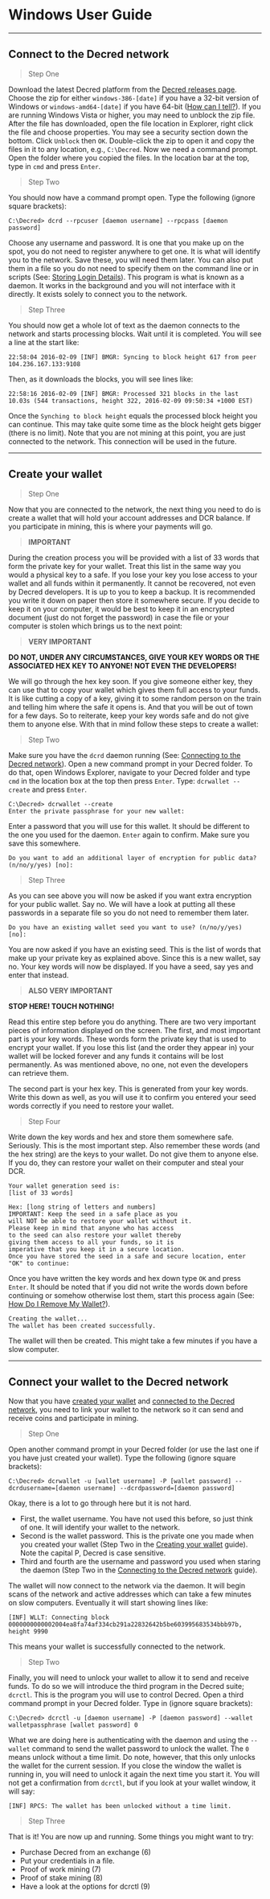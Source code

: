 # <i class="fa fa-windows"></i> **Windows User Guide**

---

## **<i class="fa fa-cloud"></i> Connect to the Decred network**

> Step One

Download the latest Decred platform from the [Decred releases page](https://github.com/decred/decred-release/releases). Choose the zip for either `windows-386-[date]` if you have a 32-bit version of Windows or `windows-amd64-[date]` if you have 64-bit ([How can I tell?](http://windows.microsoft.com/en-au/windows/32-bit-and-64-bit-windows#1TC=windows-7)). If you are running Windows Vista or higher, you may need to unblock the zip file. After the file has downloaded, open the file location in Explorer, right click the file and choose properties. You may see a security section down the bottom. Click `Unblock` then `OK`. Double-click the zip to open it and copy the files in it to any location, e.g., `C:\Decred`. Now we need a command prompt. Open the folder where you copied the files. In the location bar at the top, type in `cmd` and press `Enter`.

> Step Two

You should now have a command prompt open. Type the following (ignore square brackets):

```no-highlight
C:\Decred> dcrd --rpcuser [daemon username] --rpcpass [daemon password]
```

Choose any username and password. It is one that you make up on the spot, you do not need to register anywhere to get one. It is what will identify you to the network. Save these, you will need them later. You can also put them in a file so you do not need to specify them on the command line or in scripts (See: [Storing Login Details](../../advanced/storing-login-details.md)). This program is what is known as a daemon. It works in the background and you will not interface with it directly. It exists solely to connect you to the network.

> Step Three

You should now get a whole lot of text as the daemon connects to the network and starts processing blocks. Wait until it is completed. You will see a line at the start like:

```no-highlight
22:58:04 2016-02-09 [INF] BMGR: Syncing to block height 617 from peer 104.236.167.133:9108
```

Then, as it downloads the blocks, you will see lines like:

```no-highlight
22:58:16 2016-02-09 [INF] BMGR: Processed 321 blocks in the last 10.03s (544 transactions, height 322, 2016-02-09 09:50:34 +1000 EST)
```

Once the `Synching to block height` equals the processed block height you can continue. This may take quite some time as the block height gets bigger (there is no limit). Note that you are not mining at this point, you are just connected to the network. This connection will be used in the future.

---

## **<i class="fa fa-plus-circle"></i> Create your wallet**

> Step One

Now that you are connected to the network, the next thing you need to do is create a wallet that will hold your account addresses and DCR balance. If you participate in mining, this is where your payments will go.

> **IMPORTANT**

During the creation process you will be provided with a list of 33 words that form the private key for your wallet. Treat this list in the same way you would a physical key to a safe. If you lose your key you lose access to your wallet and all funds within it permanently. It cannot be recovered, not even by Decred developers. It is up to you to keep a backup. It is recommended you write it down on paper then store it somewhere secure. If you decide to keep it on your computer, it would be best to keep it in an encrypted document (just do not forget the password) in case the file or your computer is stolen which brings us to the next point:

> **VERY IMPORTANT**

**DO NOT, UNDER ANY CIRCUMSTANCES, GIVE YOUR KEY WORDS OR THE ASSOCIATED HEX KEY TO ANYONE! NOT EVEN THE DEVELOPERS!**

We will go through the hex key soon. If you give someone either key, they can use that to copy your wallet which gives them full access to your funds. It is like cutting a copy of a key, giving it to some random person on the train and telling him where the safe it opens is. And that you will be out of town for a few days. So to reiterate, keep your key words safe and do not give them to anyone else. With that in mind follow these steps to create a wallet:

> Step Two

Make sure you have the `dcrd` daemon running (See: [Connecting to the Decred network](#connecting-to-the-decred-network)). Open a new command prompt in your Decred folder. To do that, open Windows Explorer, navigate to your Decred folder and type `cmd` in the location box at the top then press `Enter`. Type: `dcrwallet --create` and press `Enter`.

```no-highlight
C:\Decred> dcrwallet --create
Enter the private passphrase for your new wallet:
```

Enter a password that you will use for this wallet. It should be different to the one you used for the daemon. `Enter` again to confirm. Make sure you save this somewhere.

```no-highlight
Do you want to add an additional layer of encryption for public data? (n/no/y/yes) [no]:
```

> Step Three

As you can see above you will now be asked if you want extra encryption for your public wallet. Say no. We will have a look at putting all these passwords in a separate file so you do not need to remember them later.

```no-highlight
Do you have an existing wallet seed you want to use? (n/no/y/yes) [no]:
```

You are now asked if you have an existing seed. This is the list of words that make up your private key as explained above. Since this is a new wallet, say no. Your key words will now be displayed. If you have a seed, say yes and enter that instead.

> **ALSO VERY IMPORTANT**

**STOP HERE! TOUCH NOTHING!**

Read this entire step before you do anything. There are two very important pieces of information displayed on the screen. The first, and most important part is your key words. These words form the private key that is used to encrypt your wallet. If you lose this list (and the order they appear in) your wallet will be locked forever and any funds it contains will be lost permanently. As was mentioned above, no one, not even the developers can retrieve them.

The second part is your hex key. This is generated from your key words. Write this down as well, as you will use it to confirm you entered your seed words correctly if you need to restore your wallet.

> Step Four

Write down the key words and hex and store them somewhere safe. Seriously. This is the most important step. Also remember these words (and the hex string) are the keys to your wallet. Do not give them to anyone else. If you do, they can restore your wallet on their computer and steal your DCR.

```no-highlight
Your wallet generation seed is:
[list of 33 words]

Hex: [long string of letters and numbers]
IMPORTANT: Keep the seed in a safe place as you
will NOT be able to restore your wallet without it.
Please keep in mind that anyone who has access
to the seed can also restore your wallet thereby
giving them access to all your funds, so it is
imperative that you keep it in a secure location.
Once you have stored the seed in a safe and secure location, enter "OK" to continue:
```

Once you have written the key words and hex down type `OK` and press `Enter`. It should be noted that if you did not write the words down before continuing or somehow otherwise lost them, start this process again (See: [How Do I Remove My Wallet?](#)).

```no-highlight
Creating the wallet...
The wallet has been created successfully.
```

The wallet will then be created. This might take a few minutes if you have a slow computer.

---

## **<i class="fa fa-plug"></i> Connect your wallet to the Decred network**

Now that you have [created your wallet](#creating-your-wallet) and [connected to the Decred network](#connecting-to-the-decred-network), you need to link your wallet to the network so it can send and receive coins and participate in mining.

> Step One

Open another command prompt in your Decred folder (or use the last one if you have just created your wallet). Type the following (ignore square brackets):

```no-highlight
C:\Decred> dcrwallet -u [wallet username] -P [wallet password] --dcrdusername=[daemon username] --dcrdpassword=[daemon password]
```

Okay, there is a lot to go through here but it is not hard.

* First, the wallet username. You have not used this before, so just think of one. It will identify your wallet to the network.
* Second is the wallet password. This is the private one you made when you created your wallet (Step Two in the [Creating your wallet](#creating-your-wallet) guide). Note the capital P, Decred is case sensitive.
* Third and fourth are the username and password you used when staring the daemon (Step Two in the [Connecting to the Decred network](#connecting-to-the-decred-network) guide).

The wallet will now connect to the network via the daemon. It will begin scans of the network and active addresses which can take a few minutes on slow computers. Eventually it will start showing lines like:

```no-highlight
[INF] WLLT: Connecting block 0000000000002004ea8fa74af334cb291a22832642b5be603995683534bbb97b, height 9990
```

This means your wallet is successfully connected to the network.

> Step Two

Finally, you will need to unlock your wallet to allow it to send and receive funds. To do so we will introduce the third program in the Decred suite; `dcrctl`. This is the program you will use to control Decred. Open a third command prompt in your Decred folder. Type in (ignore square brackets):

```no-highlight
C:\Decred> dcrctl -u [daemon username] -P [daemon password] --wallet walletpassphrase [wallet password] 0
```

What we are doing here is authenticating with the daemon and using the `--wallet` command to send the wallet password to unlock the wallet. The `0` means unlock without a time limit. Do note, however, that this only unlocks the wallet for the current session. If you close the window the wallet is running in, you will need to unlock it again the next time you start it. You will not get a confirmation from `dcrctl`, but if you look at your wallet window, it will say:

```no-highlight
[INF] RPCS: The wallet has been unlocked without a time limit.
```

> Step Three

That is it! You are now up and running. Some things you might want to try:

* Purchase Decred from an exchange (6)
* Put your credentials in a file.
* Proof of work mining (7)
* Proof of stake mining (8)
* Have a look at the options for dcrctl (9)
